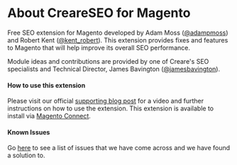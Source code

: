 # About CreareSEO for Magento

Free SEO extension for Magento developed by Adam Moss ([@adampmoss](https://twitter.com/adampmoss)) and Robert Kent ([@kent_robert](https://twitter.com/kent_robert)). This extension provides fixes and features to Magento that will help improve its overall SEO performance.

Module ideas and contributions are provided by one of Creare's SEO specialists and Technical Director, James Bavington ([@jamesbavington](https://twitter.com/jamesbavington)).

#### How to use this extension

Please visit our official [supporting blog post](http://www.creare.co.uk/creare-seo-magento-extension) for a video and further instructions on how to use the extension. This extension is available to install via [Magento Connect](http://www.magentocommerce.com/magento-connect/creare-seo.html).


#### Known Issues

Go [here](http://creareseo.custservhq.com/articles/frequently-asked-questions) to see a list of issues that we have come across and we have found a solution to.